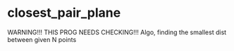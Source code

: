 # closest_pair_plane

WARNING!!! THIS PROG NEEDS CHECKING!!!
Algo, finding the smallest dist between given N points

